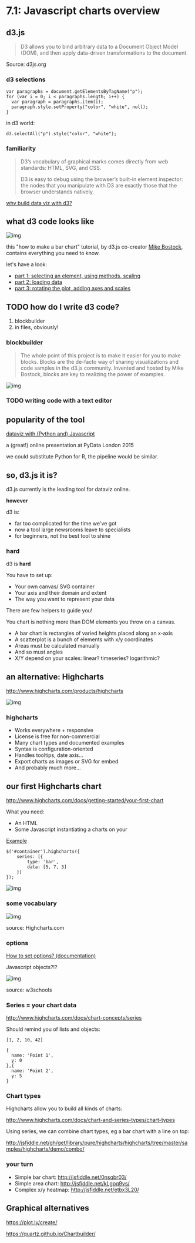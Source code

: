 # 7.1: Javascript charts overview


## d3.js

> D3 allows you to bind arbitrary data to a Document Object Model (DOM), and then apply data-driven transformations to the document.

Source: d3js.org


### d3 selections

    var paragraphs = document.getElementsByTagName("p");
    for (var i = 0; i < paragraphs.length; i++) {
      var paragraph = paragraphs.item(i);
      paragraph.style.setProperty("color", "white", null);
    }

in d3 world:

    d3.selectAll("p").style("color", "white");


### familiarity

> D3’s vocabulary of graphical marks comes directly from web standards: HTML, SVG, and CSS.
> 
> D3 is easy to debug using the browser’s built-in element inspector: the nodes that you manipulate with D3 are exactly those that the browser understands natively.

[why build data viz with d3?](https://www.dashingd3js.com/why-build-with-d3js)


## what d3 code looks like

![img](./img/bar.png)

this "how to make a bar chart" tutorial, by d3.js co-creator [Mike Bostock](https://bost.ocks.org/mike/), contains everything you need to know.

let's have a look:

-   [part 1: selecting an element, using methods, scaling](https://bost.ocks.org/mike/bar/)
-   [part 2: loading data](https://bost.ocks.org/mike/bar/2/)
-   [part 3: rotating the plot, adding axes and scales](https://bost.ocks.org/mike/bar/3/)


## TODO how do I write d3 code?

1.  blockbuilder
2.  in files, obviously!


### blockbuilder

> The whole point of this project is to make it easier for you to make blocks. Blocks are the de-facto way of sharing visualizations and code samples in the d3.js community. Invented and hosted by Mike Bostock, blocks are key to realizing the power of examples.

![img](https://raw.githubusercontent.com/basilesimon/interactive-journalism-module/archive/2016-2017/week7/img/blockbuilder.png)


### TODO writing code with a text editor


## popularity of the tool

[dataviz with (Python and) Javascript](http://kyrandale.com/static/talks/reveal.js/index_pydata2015.html#/) 

a (great!) online presentation at PyData London 2015

we could substitute Python for R, the pipeline would be similar.


## so, d3.js it is?

d3.js currently is the leading tool for dataviz online.

****however****

d3 is:

-   far too complicated for the time we've got
-   now a tool large newsrooms leave to specialists
-   for beginners, not the best tool to shine


### hard

d3 is ****hard****

You have to set up:

-   Your own canvas/ SVG container
-   Your axis and their domain and extent
-   The way you want to represent your data

There are few helpers to guide you!

You chart is nothing more than DOM elements you throw on a canvas.

-   A bar chart is rectangles of varied heights placed along an x-axis
-   A scatterplot is a bunch of elements with x/y coordinates
-   Areas must be calculated manually
-   And so must angles
-   X/Y depend on your scales: linear? timeseries? logarithmic?


## an alternative: Highcharts

<http://www.highcharts.com/products/highcharts>

![img](https://raw.githubusercontent.com/basilesimon/interactive-journalism-module/archive/2016-2017/week8/img/highcharts.png)


### highcharts

-   Works everywhere + responsive
-   License is free for non-commercial
-   Many chart types and documented examples
-   Syntax is configuration-oriented
-   Handles tooltips, date axis&#x2026;
-   Export charts as images or SVG for embed
-   And probably much more&#x2026;


## our first Highcharts chart

<http://www.highcharts.com/docs/getting-started/your-first-chart>

What you need:

-   An HTML <div>
-   Some Javascript instantiating a charts on your <div>

[Example](http://jsfiddle.net/43tnpxc6/)

    $('#container').highcharts({
        series: [{
            type: 'bar',
            data: [5, 7, 3]
        }]
    });

![img](https://raw.githubusercontent.com/basilesimon/interactive-journalism-module/archive/2016-2017/week8/img/bar.png)


### some vocabulary

![img](./img/vocab.png)

source: Highcharts.com


### options

[How to set options? (documentation)](http://www.highcharts.com/docs/getting-started/how-to-set-options)

Javascript objects?!?

![img](https://raw.githubusercontent.com/basilesimon/interactive-journalism-module/archive/2016-2017/week8/img/obj.png)

source: w3schools


### Series = your chart data

<http://www.highcharts.com/docs/chart-concepts/series>

Should remind you of lists and objects:

    [1, 2, 10, 42]

    {
      name: 'Point 1',
      y: 0
    },{
      name: 'Point 2',
      y: 5
    }


### Chart types

Highcharts allow you to build all kinds of charts:

<http://www.highcharts.com/docs/chart-and-series-types/chart-types>

Using series, we can combine chart types, eg a bar chart with a line on top:

<http://jsfiddle.net/gh/get/library/pure/highcharts/highcharts/tree/master/samples/highcharts/demo/combo/> 


### your turn

-   Simple bar chart: <http://jsfiddle.net/0nsqbr03/>
-   Simple area chart: <http://jsfiddle.net/kLgoq9vs/>
-   Complex x/y heatmap: <http://jsfiddle.net/etbx3L20/>


## Graphical alternatives

<https://plot.ly/create/>

<https://quartz.github.io/Chartbuilder/>

